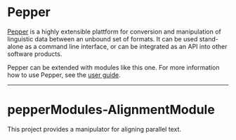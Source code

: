 # Pepper
[Pepper](http://corpus-tools.org/pepper/) is a highly extensible plattform for conversion and manipulation of linguistic data between an unbound set of formats. It can be used stand-alone as a command line interface, or can be integrated as an API into other software products.

Pepper can be extended with modules like this one.
For more information how to use Pepper, see the [user guide](http://corpus-tools.org/pepper/userGuide.html).

---

# pepperModules-AlignmentModule
This project provides a manipulator for aligning parallel text.

